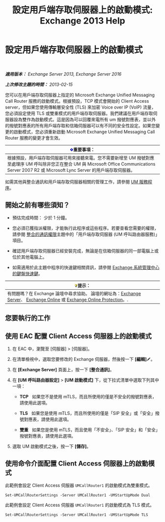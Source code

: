 ﻿---
title: '設定用戶端存取伺服器上的啟動模式: Exchange 2013 Help'
TOCTitle: 設定用戶端存取伺服器上的啟動模式
ms:assetid: 71cc9061-9e3c-4b4a-8dbe-f590ca5bcee8
ms:mtpsurl: https://technet.microsoft.com/zh-tw/library/JJ673533(v=EXCHG.150)
ms:contentKeyID: 50554008
ms.date: 05/21/2018
mtps_version: v=EXCHG.150
ms.translationtype: MT
---

# 設定用戶端存取伺服器上的啟動模式

 

_**適用版本：** Exchange Server 2013, Exchange Server 2016_

_**上次修改主題的時間：** 2013-02-15_

您可以在用戶端存取伺服器上指定的 Microsoft Exchange Unified Messaging Call Router 服務的啟動模式。根據預設，TCP 模式會開始的 Client Access server，但如果您使用傳輸層安全性 (TLS) 來加密 Voice over IP (VoIP) 流量，您必須設定使用 TLS 或雙重模式的用戶端存取伺服器。我們建議在用戶端存取伺服器設為雙作為啟動模式。這是因為可以回覆來電所有 um 撥號對應表，並以外的撥號對應表的所有用戶端存取和信箱伺服器可以有不同的安全性設定。如果您變更的啟動模式，您必須重新啟動 Microsoft Exchange Unified Messaging Call Router 服務的變更才會生效。

<table>
<thead>
<tr class="header">
<th><img src="images/Bb124558.important(EXCHG.150).gif" title="重要事項" alt="重要事項" />重要事項：</th>
</tr>
</thead>
<tbody>
<tr class="odd">
<td>根據預設，用戶端存取伺服器可用來接聽來電。您不需要新增至 UM 撥號對應至處理序 UM 呼叫除非您正在整合 UM 與 Microsoft Office Communications Server 2007 R2 或 Microsoft Lync Server 的用戶端存取伺服器。</td>
</tr>
</tbody>
</table>


如需其他與整合通訊和用戶端存取伺服器相關的管理工作，請參閱 [UM 服務程序](um-services-procedures-exchange-2013-help.md)。

## 開始之前有哪些須知？

  - 預估完成時間： 少於 1 分鐘。

  - 您必須已獲指派權限，才能執行此程序或這些程序。若要查看您需要的權限，請參閱 [整合的通訊權限](unified-messaging-permissions-exchange-2013-help.md)主題中的「用戶端存取伺服器 (UM 呼叫路由器服務)」項目。

  - 確認用戶端存取伺服器已經安裝完成，無論是在信箱伺服器的同一部電腦上或位於其他電腦上。

  - 如需適用於此主題中程序的快速鍵相關資訊，請參閱 [Exchange 系統管理中心的鍵盤快速鍵](keyboard-shortcuts-in-the-exchange-admin-center-exchange-online-protection-help.md)。

<table>
<thead>
<tr class="header">
<th><img src="images/Bb124558.tip(EXCHG.150).gif" title="提示" alt="提示" />提示：</th>
</tr>
</thead>
<tbody>
<tr class="odd">
<td>有問題嗎？在 Exchange 論壇中尋求協助。 論壇的網址為：<a href="https://go.microsoft.com/fwlink/p/?linkid=60612">Exchange Server</a>、 <a href="https://go.microsoft.com/fwlink/p/?linkid=267542">Exchange Online</a> 或 <a href="https://go.microsoft.com/fwlink/p/?linkid=285351">Exchange Online Protection</a>。.</td>
</tr>
</tbody>
</table>


## 您要執行的工作

## 使用 EAC 配置 Client Access 伺服器上的啟動模式

1.  在 EAC 中，瀏覽至 \[伺服器\] \> \[伺服器\]。

2.  在清單檢視中，選取您要修改的 Exchange 伺服器，然後按一下 **\[編輯\]**![編輯圖示](images/JJ218640.6f53ccb2-1f13-4c02-bea0-30690e6ea71d(EXCHG.150).gif "編輯圖示")。

3.  在 **\[Exchange Server\]** 頁面上，按一下 **\[整合通訊\]**。

4.  在 **\[UM 呼叫路由器設定\]** \> **\[UM 啟動模式\]** 下，從下拉式清單中選取下列其中一項：
    
      - **TCP**   如果您不是使用 mTLS，而且所使用的僅是不安全的撥號對應表，請使用此選項。
    
      - **TLS**   如果您是使用 mTLS，而且所使用的僅是「SIP 安全」或「安全」撥號對應表，請使用此選項。
    
      - **雙重**   如果您是使用 mTLS，而且使用「不安全」、「SIP 安全」和「安全」撥號對應表，請使用此選項。

5.  選取 UM 啟動模式之後，按一下 **\[儲存\]**。

## 使用命令介面配置 Client Access 伺服器上的啟動模式

此範例會設定 Client Access 伺服器 `UMCallRouter1` 的啟動模式為雙重模式。

    Set-UMCallRouterSettings -Server UMCallRouter1 -UMStartUpMode Dual

此範例會設定 Client Access 伺服器 `UMCallRouter1` 的啟動模式為 TLS 模式。

    Set-UMCallRouterSettings -Server UMCallRouter1 -UMStartUpMode TLS

